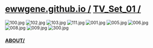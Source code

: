 
# [ewwgene.github.io /](https://ewwgene.github.io/) [TV_Set_01 /](https://ewwgene.github.io/TV_Set_01)

<a id="100"></a> ![100.jpg](https://ewwgene.github.io/TV_Set_01/100.jpg)
<a id="102"></a> ![102.jpg](https://ewwgene.github.io/TV_Set_01/102.jpg)
<a id="103"></a> ![103.jpg](https://ewwgene.github.io/TV_Set_01/103.jpg)
<a id="111"></a> ![111.jpg](https://ewwgene.github.io/TV_Set_01/111.jpg)
<a id="001m"></a> ![001.jpg](https://ewwgene.github.io/TV_Set_01/Making/001.jpg)
<a id="005m"></a> ![005.jpg](https://ewwgene.github.io/TV_Set_01/Making/005.jpg)
<a id="006m"></a> ![006.jpg](https://ewwgene.github.io/TV_Set_01/Making/006.jpg)
<a id="008m"></a> ![008.jpg](https://ewwgene.github.io/TV_Set_01/Making/008.jpg)
<a id="009m"></a> ![009.jpg](https://ewwgene.github.io/TV_Set_01/Making/009.jpg)
<a id="300"></a> ![300.jpg](https://ewwgene.github.io/TV_Set_01/300.jpg)


### [ABOUT/](https://ewwgene.github.io/) 

